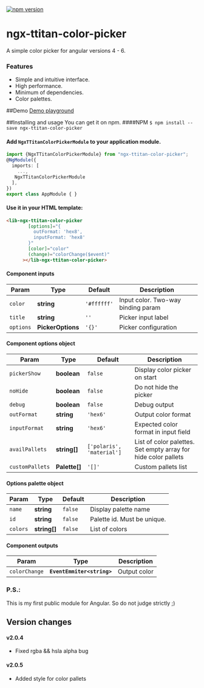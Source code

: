 [![npm version](https://badge.fury.io/js/ngx-ttitan-color-picker.svg)](https://badge.fury.io/js/ngx-ttitan-color-picker)
# ngx-ttitan-color-picker
A simple color picker for angular versions 4 - 6.
### Features
- Simple and intuitive interface.
- High performance.
- Minimum of dependencies.
- Color palettes.

##Demo
[Demo playground](https://stackblitz.com/edit/ngx-ttitan-color-picker-demo?embed=1&file=src/app/app.component.ts "Demo playground")

##Installing and usage
You can get it on npm.
####NPM
`$ npm install --save ngx-ttitan-color-picker`

#### Add `NgxTTitanColorPickerModule` to your application module.
```typescript
import {NgxTTitanColorPickerModule} from "ngx-ttitan-color-picker";
@NgModule({
  imports: [
    ...,
   NgxTTitanColorPickerModule
  ],
})
export class AppModule { }
```

#### Use it in your HTML template:
```html
<lib-ngx-ttitan-color-picker
        [options]="{
          outFormat: 'hex8',
          inputFormat: 'hex8'
        }"
        [color]="color"
        (change)="colorChange($event)"
      ></lib-ngx-ttitan-color-picker>
```
#### Component inputs
|Param | Type                     | Default |Description |
| ------------- | ------------------------------ | ------------------------------ |------------------------------ |
| `color`      | **string**  | `'#ffffff'`     | Input color. Two-way binding param    |
| `title`   | **string**    | `''`   | Picker input label   |
| `options`   | **PickerOptions**    | `'{}'`   | Picker configuration   |

#### Component options object
|Param | Type                     | Default |Description |
| ------------- | ------------------------------ | ------------------------------ |------------------------------ |
| `pickerShow`      | **boolean**      | `false`     | Display color picker on start     |
| `noHide`   | **boolean**    | `false`   | Do not hide the picker  |
| `debug`   | **boolean**    | `false`   | Debug output   |
| `outFormat`   | **string**    | `'hex6'`   | Output color format   |
| `inputFormat`   | **string**    | `'hex6'`   | Expected color format in input field   |
| `availPallets`   | **string[]**    | `['polaris', 'material']`   | List of color palettes. Set empty array for hide color pallets  |
| `customPallets`   | **Palette[]**    | `'[]'`   | Custom pallets list   |

#### Options palette object
|Param | Type                     | Default |Description |
| ------------- | ------------------------------ | ------------------------------ |------------------------------ |
| `name`      | **string**      | `false`     | Display palette name     |
| `id`   | **string**    | `false`   | Palette id. Must be unique.  |
| `colors`   | **string[]**    | `false` | List of colors   |

#### Component outputs
|Param | Type                     | Description |
| ------------- | ------------------------------|------------------------------ |
| `colorChange`      | **`EventEmmiter<string>`**      |  Output color    |

### P.S.:
This is my first public module for Angular. So do not judge strictly ;)

Version changes
----

#### v2.0.4
 - Fixed rgba && hsla alpha bug
#### v2.0.5
 - Added style for color pallets